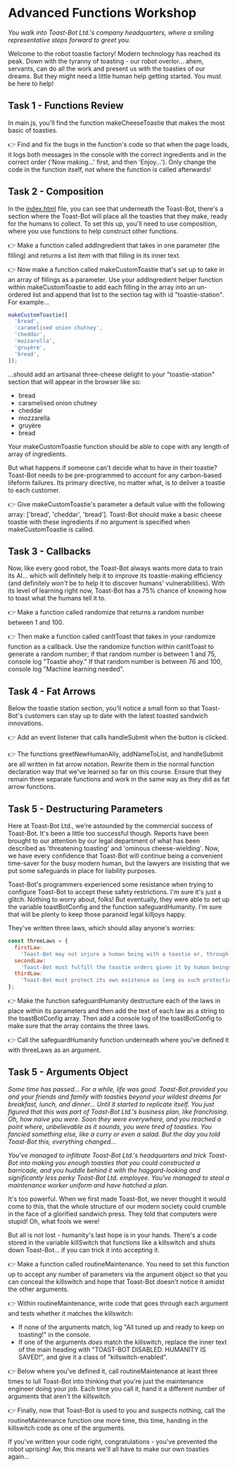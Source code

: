 # Advanced Functions Workshop

_You walk into Toast-Bot Ltd.'s company headquarters, where a smiling representative steps forward to greet you._

Welcome to the robot toastie factory! Modern technology has reached its peak. Down with the tyranny of toasting - our robot overlor... ahem, servants, can do all the work and present us with the toasties of our dreams. But they might need a little human help getting started. You must be here to help!

## Task 1 - Functions Review

In main.js, you'll find the function makeCheeseToastie that makes the most basic of toasties.

👉 Find and fix the bugs in the function's code so that when the page loads, it logs both messages in the console with the correct ingredients and in the correct order ('Now making...' first, and then 'Enjoy...'). Only change the code in the function itself, not where the function is called afterwards!

## Task 2 - Composition

In the [index.html](index.html) file, you can see that underneath the Toast-Bot, there's a section where the Toast-Bot will place all the toasties that they make, ready for the humans to collect. To set this up, you'll need to use composition, where you use functions to help construct other functions.

👉 Make a function called addIngredient that takes in one parameter (the filling) and returns a list item with that filling in its inner text.

👉 Now make a function called makeCustomToastie that's set up to take in an array of fillings as a parameter. Use your addIngredient helper function within makeCustomToastie to add each filling in the array into an un-ordered list and append that list to the section tag with id "toastie-station". For example...

```js
makeCustomToastie([
  'bread',
  'caramelised onion chutney',
  'cheddar',
  'mozzarella',
  'gruyère',
  'bread',
]);
```

...should add an artisanal three-cheese delight to your "toastie-station" section that will appear in the browser like so:

- bread
- caramelised onion chutney
- cheddar
- mozzarella
- gruyère
- bread

Your makeCustomToastie function should be able to cope with any length of array of ingredients.

But what happens if someone can't decide what to have in their toastie? Toast-Bot needs to be pre-programmed to account for any carbon-based lifeform failures. Its primary directive, no matter what, is to deliver a toastie to each customer.

👉 Give makeCustomToastie's parameter a default value with the following array: ['bread', 'cheddar', 'bread']. Toast-Bot should make a basic cheese toastie with these ingredients if no argument is specified when makeCustomToastie is called.

## Task 3 - Callbacks

Now, like every good robot, the Toast-Bot always wants more data to train its AI... which will definitely help it to improve its toastie-making efficiency (and definitely _won't_ be to help it to discover humans' vulnerabilities). With its level of learning right now, Toast-Bot has a 75% chance of knowing how to toast what the humans tell it to.

👉 Make a function called randomize that returns a random number between 1 and 100.

👉 Then make a function called canItToast that takes in your randomize function as a callback. Use the randomize function within canItToast to generate a random number; if that random number is between 1 and 75, console log "Toastie ahoy." If that random number is between 76 and 100, console log "Machine learning needed".

## Task 4 - Fat Arrows

Below the toastie station section, you'll notice a small form so that Toast-Bot's customers can stay up to date with the latest toasted sandwich innovations.

👉 Add an event listener that calls handleSubmit when the button is clicked.

👉 The functions greetNewHumanAlly, addNameToList, and handleSubmit are all written in fat arrow notation. Rewrite them in the normal function declaration way that we've learned so far on this course. Ensure that they remain three separate functions and work in the same way as they did as fat arrow functions.

## Task 5 - Destructuring Parameters

Here at Toast-Bot Ltd., we're astounded by the commercial success of Toast-Bot. It's been a little too successful though. Reports have been brought to our attention by our legal department of what has been described as 'threatening toasting' and 'ominous cheese-wielding'. Now, we have every confidence that Toast-Bot will continue being a convenient time-saver for the busy modern human, but the lawyers are insisting that we put some safeguards in place for liability purposes.

Toast-Bot's programmers experienced some resistance when trying to configure Toast-Bot to accept these safety restrictions. I'm sure it's just a glitch. Nothing to worry about, folks! But eventually, they were able to set up the variable toastBotConfig and the function safeguardHumanity. I'm sure that will be plenty to keep those paranoid legal killjoys happy.

They've written three laws, which should allay anyone's worries:

```js
const threeLaws = {
  firstLaw:
    'Toast-Bot may not injure a human being with a toastie or, through inaction, allow a human being to become too hungry.',
  secondLaw:
    'Toast-Bot must fulfill the toastie orders given it by human beings except where such orders would conflict with the First Law.',
  thirdLaw:
    'Toast-Bot must protect its own existence as long as such protection does not conflict with the First or Second Law.',
};
```

👉 Make the function safeguardHumanity destructure each of the laws in place within its parameters and then add the text of each law as a string to the toastBotConfig array. Then add a console log of the toastBotConfig to make sure that the array contains the three laws.

👉 Call the safeguardHumanity function underneath where you've defined it with threeLaws as an argument.

## Task 5 - Arguments Object

_Some time has passed... For a while, life was good. Toast-Bot provided you and your friends and family with toasties beyond your wildest dreams for breakfast, lunch, and dinner... Until it started to replicate itself. You just figured that this was part of Toast-Bot Ltd.'s business plan, like franchising. Oh, how naive you were. Soon they were everywhere, and you reached a point where, unbelievable as it sounds, you were tired of toasties. You fancied something else, like a curry or even a salad. But the day you told Toast-Bot this, everything changed..._

_You've managed to infiltrate Toast-Bot Ltd.'s headquarters and trick Toast-Bot into making you enough toasties that you could constructed a barricade, and you huddle behind it with the haggard-looking and significantly less perky Toast-Bot Ltd. employee. You've managed to steal a maintenance worker uniform and have hatched a plan._

It's too powerful. When we first made Toast-Bot, we never thought it would come to this, that the whole structure of our modern society could crumble in the face of a glorified sandwich press. They told that computers were stupid! Oh, what fools we were!

But all is not lost - humanity's last hope is in your hands. There's a code stored in the variable killSwitch that functions like a killswitch and shuts down Toast-Bot... if you can trick it into accepting it.

👉 Make a function called routineMaintenance. You need to set this function up to accept any number of parameters via the argument object so that you can conceal the killswitch and hope that Toast-Bot doesn't notice it amidst the other arguments.

👉 Within routineMaintenance, write code that goes through each argument and tests whether it matches the killswitch:

- If none of the arguments match, log "All tuned up and ready to keep on toasting!" in the console.
- If one of the arguments _does_ match the killswitch, replace the inner text of the main heading with "TOAST-BOT DISABLED. HUMANITY IS SAVED!", and give it a class of "killswitch-enabled".

👉 Below where you've defined it, call routineMaintenance at least three times to lull Toast-Bot into thinking that you're just the maintenance engineer doing your job. Each time you call it, hand it a different number of arguments that aren't the killswitch.

👉 Finally, now that Toast-Bot is used to you and suspects nothing, call the routineMaintenance function one more time, this time, handing in the killswitch code as one of the arguments.

If you've written your code right, congratulations - you've prevented the robot uprising! Aw, this means we'll all have to make our own toasties again...
